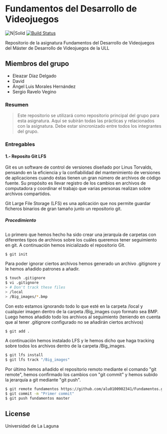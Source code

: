 # Fundamentos del Desarrollo de Videojuegos

![N|Solid](http://derechoconstitucionalull.org/wp-content/uploads/2017/02/ULL-1.png)
[![Build Status](https://travis-ci.org/joemccann/dillinger.svg?branch=master)](https://travis-ci.org/joemccann/dillinger)

Repositorio de la asignatura Fundamentos del Desarrollo de Videojuegos del Máster de Desarrollo de Videojuegos de la ULL

## Miembros del grupo
  - Eleazar Díaz Delgado
  - David
  - Ángel Luis Morales Hernández
  - Sergio Ravelo Vegino

### Resumen

> Este repositorio se utilizará como repositorio principal
> del grupo para esta asignatura.
> Aquí se subirán todas las prácticas y relacionados con la asignatura.
> Debe estar sincronizado entre todos los integrantes del grupo.

### Entregables
#### 1.- Reposito Git LFS
Git es un software de control de versiones diseñado por Linus Torvalds, pensando en la eficiencia y la confiabilidad del mantenimiento de versiones de aplicaciones cuando éstas tienen un gran número de archivos de código fuente. Su propósito es llevar registro de los cambios en archivos de computadora y coordinar el trabajo que varias personas realizan sobre archivos compartidos.

Git Large File Storage (LFS) es una aplicación que nos permite guardar ficheros binarios de gran tamaño junto un repositorio git.

##### Procedimiento
##
Lo primero que hemos hecho ha sido crear una jerarquía de carpetas con diferentes tipos de archivos sobre los cuáles queremos tener seguimiento en git. A continuación hemos inicializado el repositorio Git.

```
$ git init
```

Para poder ignorar ciertos archivos hemos generado un archivo .gitignore y le hemos añadido patrones a añadir.

```sh
$ touch .gitignore
$ vi .gitignore
> # Don't track these files
> /local
> /Big_images/*.bmp
```
Con esto estamos ignorando todo lo que esté en la carpeta /local y cualquier imagen dentro de la carpeta /Big_images cuyo formato sea BMP.
Luego hemos añadido todo los archivos al seguimiento (teniendo en cuenta que al tener .gitignore configurado no se añadirán ciertos archivos)

```sh
$ git add .
```
A continuación hemos instalado LFS y le hemos dicho que haga tracking sobre todos los archivos dentro de la carpeta /Big_images.

```sh
$ git lfs install
$ git lfs track "/Big_images"
```

Por último hemos añadido el repositorio remoto mediante el comando "git remote", hemos confirmado los cambios con "git commit" y hemos subido la jerarquía a git mediante "git push".

```sh
$ git remote fundamentos https://github.com/alu0100902341/Fundamentos.git
$ git commit -m "Primer commit"
$ git push fundamentos master
```

License
----

Universidad de La Laguna
